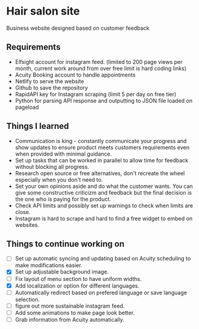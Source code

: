 # Hair salon site

Business website designed based on customer feedback

## Requirements

* Elfsight account for instagram feed. (limited to 200 page views per month, current work around from over free limit is hard coding links)
* Acuity Booking account to handle appointments
* Netlify to serve the website
* Github to save the repository
* RapidAPI key for Instagram scraping (limit 5 per day on free tier)
* Python for parsing API response and outputting to JSON file loaded on pageload

## Things I learned

* Communication is king - constantly communicate your progress and show updates to ensure product meets customers requirements even when provided with minimal guidance.
* Set up tasks that can be worked in parallel to allow time for feedback without blocking all progress.
* Research open source or free alternatives, don't recreate the wheel especially when you don't need to.
* Set your own opinions aside and do what the customer wants. You can give some constructive criticizm and feedback but the final decision is the one who is paying for the product.
* Check API limits and possibly set up warnings to check when limits are close.
* Instagram is hard to scrape and hard to find a free widget to embed on websites.

## Things to continue working on

- [ ] Set up automatic syncing and updating based on Acuity scheduling to make modifications easier.
- [x] Set up adjustable background image.
- [ ] Fix layout of menu section to have uniform widths.
- [x] Add localization or option for different languages.
- [ ] Automatically redirect based on prefered language or save language selection.
- [ ] figure out more sustainable instagram feed.
- [ ] Add some animations to make page look better.
- [ ] Grab information from Acuity automatically.
